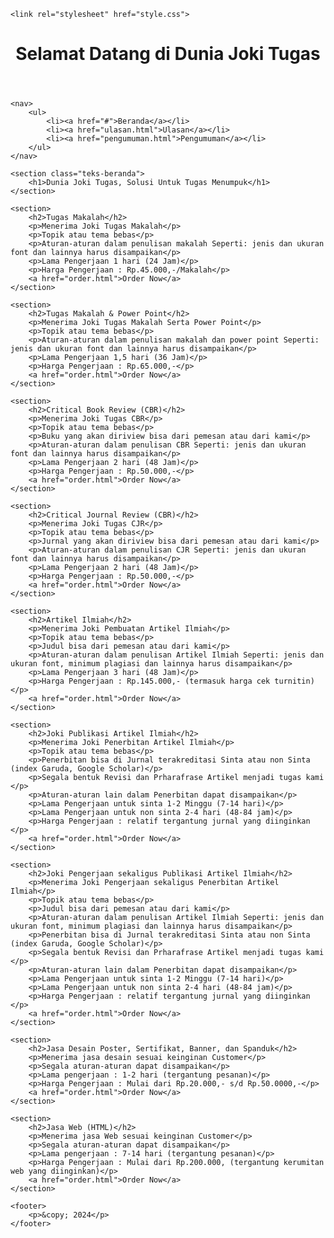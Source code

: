 <html lang="eng">
<head>
    <meta charset="UTF-8">
    <meta name="viewport" content="width=device-width, initial-scale=1.0">
    
    <link rel="stylesheet" href="style.css">
</head>
<body>
    <header>
        <h1>Selamat Datang di Dunia Joki Tugas</h1>
    </header>
    
    <nav>
        <ul>
            <li><a href="#">Beranda</a></li>
            <li><a href="ulasan.html">Ulasan</a></li>
            <li><a href="pengumuman.html">Pengumuman</a></li>
        </ul>
    </nav>

    <section class="teks-beranda">
        <h1>Dunia Joki Tugas, Solusi Untuk Tugas Menumpuk</h1>
    </section>

    <section>
        <h2>Tugas Makalah</h2>
        <p>Menerima Joki Tugas Makalah</p>
        <p>Topik atau tema bebas</p>
        <p>Aturan-aturan dalam penulisan makalah Seperti: jenis dan ukuran font dan lainnya harus disampaikan</p>
        <p>Lama Pengerjaan 1 hari (24 Jam)</p>
        <p>Harga Pengerjaan : Rp.45.000,-/Makalah</p>
        <a href="order.html">Order Now</a>
    </section>

    <section>
        <h2>Tugas Makalah & Power Point</h2>
        <p>Menerima Joki Tugas Makalah Serta Power Point</p>
        <p>Topik atau tema bebas</p>
        <p>Aturan-aturan dalam penulisan makalah dan power point Seperti: jenis dan ukuran font dan lainnya harus disampaikan</p>
        <p>Lama Pengerjaan 1,5 hari (36 Jam)</p>
        <p>Harga Pengerjaan : Rp.65.000,-</p>
        <a href="order.html">Order Now</a>
    </section>

    <section>
        <h2>Critical Book Review (CBR)</h2>
        <p>Menerima Joki Tugas CBR</p>
        <p>Topik atau tema bebas</p>
        <p>Buku yang akan diriview bisa dari pemesan atau dari kami</p>
        <p>Aturan-aturan dalam penulisan CBR Seperti: jenis dan ukuran font dan lainnya harus disampaikan</p>
        <p>Lama Pengerjaan 2 hari (48 Jam)</p>
        <p>Harga Pengerjaan : Rp.50.000,-</p>
        <a href="order.html">Order Now</a>
    </section>

    <section>
        <h2>Critical Journal Review (CBR)</h2>
        <p>Menerima Joki Tugas CJR</p>
        <p>Topik atau tema bebas</p>
        <p>Jurnal yang akan diriview bisa dari pemesan atau dari kami</p>
        <p>Aturan-aturan dalam penulisan CJR Seperti: jenis dan ukuran font dan lainnya harus disampaikan</p>
        <p>Lama Pengerjaan 2 hari (48 Jam)</p>
        <p>Harga Pengerjaan : Rp.50.000,-</p>
        <a href="order.html">Order Now</a>
    </section>

    <section>
        <h2>Artikel Ilmiah</h2>
        <p>Menerima Joki Pembuatan Artikel Ilmiah</p>
        <p>Topik atau tema bebas</p>
        <p>Judul bisa dari pemesan atau dari kami</p>
        <p>Aturan-aturan dalam penulisan Artikel Ilmiah Seperti: jenis dan ukuran font, minimum plagiasi dan lainnya harus disampaikan</p>
        <p>Lama Pengerjaan 3 hari (48 Jam)</p>
        <p>Harga Pengerjaan : Rp.145.000,- (termasuk harga cek turnitin)</p>
        <a href="order.html">Order Now</a>
    </section>

    <section>
        <h2>Joki Publikasi Artikel Ilmiah</h2>
        <p>Menerima Joki Penerbitan Artikel Ilmiah</p>
        <p>Topik atau tema bebas</p>
        <p>Penerbitan bisa di Jurnal terakreditasi Sinta atau non Sinta (index Garuda, Google Scholar)</p>
        <p>Segala bentuk Revisi dan Prharafrase Artikel menjadi tugas kami </p>
        <p>Aturan-aturan lain dalam Penerbitan dapat disampaikan</p>
        <p>Lama Pengerjaan untuk sinta 1-2 Minggu (7-14 hari)</p>
        <p>Lama Pengerjaan untuk non sinta 2-4 hari (48-84 jam)</p>
        <p>Harga Pengerjaan : relatif tergantung jurnal yang diinginkan </p>
        <a href="order.html">Order Now</a>
    </section>

    <section>
        <h2>Joki Pengerjaan sekaligus Publikasi Artikel Ilmiah</h2>
        <p>Menerima Joki Pengerjaan sekaligus Penerbitan Artikel Ilmiah</p>
        <p>Topik atau tema bebas</p>
        <p>Judul bisa dari pemesan atau dari kami</p>
        <p>Aturan-aturan dalam penulisan Artikel Ilmiah Seperti: jenis dan ukuran font, minimum plagiasi dan lainnya harus disampaikan</p>
        <p>Penerbitan bisa di Jurnal terakreditasi Sinta atau non Sinta (index Garuda, Google Scholar)</p>
        <p>Segala bentuk Revisi dan Prharafrase Artikel menjadi tugas kami </p>
        <p>Aturan-aturan lain dalam Penerbitan dapat disampaikan</p>
        <p>Lama Pengerjaan untuk sinta 1-2 Minggu (7-14 hari)</p>
        <p>Lama Pengerjaan untuk non sinta 2-4 hari (48-84 jam)</p>
        <p>Harga Pengerjaan : relatif tergantung jurnal yang diinginkan </p>
        <a href="order.html">Order Now</a>
    </section>
    
    <section>
        <h2>Jasa Desain Poster, Sertifikat, Banner, dan Spanduk</h2>
        <p>Menerima jasa desain sesuai keinginan Customer</p>
        <p>Segala aturan-aturan dapat disampaikan</p>
        <p>Lama pengerjaan : 1-2 hari (tergantung pesanan)</p>
        <p>Harga Pengerjaan : Mulai dari Rp.20.000,- s/d Rp.50.0000,-</p>
        <a href="order.html">Order Now</a>
    </section>

    <section>
        <h2>Jasa Web (HTML)</h2>
        <p>Menerima jasa Web sesuai keinginan Customer</p>
        <p>Segala aturan-aturan dapat disampaikan</p>
        <p>Lama pengerjaan : 7-14 hari (tergantung pesanan)</p>
        <p>Harga Pengerjaan : Mulai dari Rp.200.000, (tergantung kerumitan web yang diinginkan)</p>
        <a href="order.html">Order Now</a>
    </section>
    
    <footer>
        <p>&copy; 2024</p>
    </footer>
</body>
</html>

